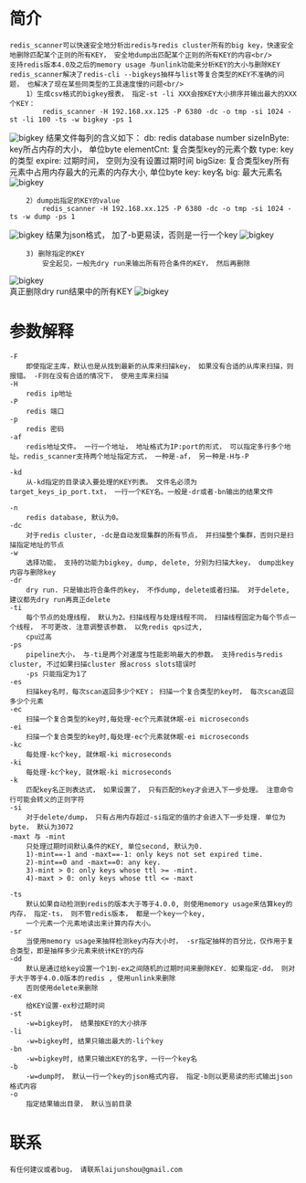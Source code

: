 # 简介
    redis_scanner可以快速安全地分析出redis与redis cluster所有的big key，快速安全地删除匹配某个正则的所有KEY， 安全地dump出匹配某个正则的所有KEY的内容<br/>
	支持redis版本4.0及之后的memory usage 与unlink功能来分析KEY的大小与删除KEY
    redis_scanner解决了redis-cli --bigkeys抽样与list等复合类型的KEY不准确的问题， 也解决了现在某些同类型的工具速度慢的问题<br/>
        1）生成csv格式的bigkey报表， 指定-st -li XXX会按KEY大小排序并输出最大的XXX个KEY：
            redis_scanner -H 192.168.xx.125 -P 6380 -dc -o tmp -si 1024 -st -li 100 -ts -w bigkey -ps 1
![bigkey](https://github.com/GoDannyLai/trident/raw/master/misc/img/bigkey.png)
			结果文件每列的含义如下：
				db: redis database number
				sizeInByte: key所占内存的大小， 单位byte
				elementCnt: 复合类型key的元素个数
				type: key的类型
				expire: 过期时间， 空则为没有设置过期时间
				bigSize: 复合类型key所有元素中占用内存最大的元素的内存大小, 单位byte
				key: key名
				big: 最大元素名
![bigkey](https://github.com/GoDannyLai/trident/raw/master/misc/img/bigkeys_csv.png)

        2）dump出指定的KEY的value
        	redis_scanner -H 192.168.xx.125 -P 6380 -dc -o tmp -si 1024 -ts -w dump -ps 1
![bigkey](https://github.com/GoDannyLai/trident/raw/master/misc/img/dumpkey.png)
			结果为json格式， 加了-b更易读，否则是一行一个key
![bigkey](https://github.com/GoDannyLai/trident/raw/master/misc/img/dumpkey_json.png)			
           
        3) 删除指定的KEY
            安全起见，一般先dry run来输出所有符合条件的KEY， 然后再删除
![bigkey](https://github.com/GoDannyLai/trident/raw/master/misc/img/delete_dryrun.png)	
			真正删除dry run结果中的所有KEY
![bigkey](https://github.com/GoDannyLai/trident/raw/master/misc/img/delete.png)


# 参数解释
	-F 
		即使指定主库，默认也是从找到最新的从库来扫描key， 如果没有合适的从库来扫描，则报错。 -F则在没有合适的情况下， 使用主库来扫描
	-H
		redis ip地址
	-P 
		redis 端口
	-p 
		redis 密码
	-af
		redis地址文件。 一行一个地址， 地址格式为IP:port的形式， 可以指定多行多个地址。redis_scanner支持两个地址指定方式， 一种是-af， 另一种是-H与-P
	
	-kd
		从-kd指定的目录读入要处理的KEY列表。 文件名必须为target_keys_ip_port.txt， 一行一个KEY名。一般是-dr或者-bn输出的结果文件
	
	-n 
		redis database, 默认为0。
	-dc 
		对于redis cluster, -dc是自动发现集群的所有节点， 并扫描整个集群，否则只是扫描指定地址的节点
	-w 
		选择功能， 支持的功能为bigkey, dump, delete, 分别为扫描大key， dump出key内容与删除key
	-dr 
		dry run. 只是输出符合条件的key， 不作dump, delete或者扫描。 对于delete, 建议都先dry run再真正delete
	-ti 
		每个节点的处理线程， 默认为2。扫描线程与处理线程不同， 扫描线程固定为每个节点一个线程， 不可更改. 注意调整该参数， 以免redis qps过大,
		cpu过高
	-ps 
		pipeline大小， 与-ti是两个对速度与性能影响最大的参数。 支持redis与redis cluster, 不过如果扫描cluster 报across slots错误时
		-ps 只能指定为1了
	-es 
		扫描key名时，每次scan返回多少个KEY； 扫描一个复合类型的key时， 每次scan返回多少个元素
	-ec 
		扫描一个复合类型的key时,每处理-ec个元素就休眠-ei microseconds
	-ei 
		扫描一个复合类型的key时,每处理-ec个元素就休眠-ei microseconds
	-kc
		每处理-kc个key, 就休眠-ki microseconds
	-ki 
		每处理-kc个key, 就休眠-ki microseconds
	-k
		匹配key名正则表达式， 如果设置了， 只有匹配的key才会进入下一步处理。 注意命令行可能会转义的正则字符
	-si
		对于delete/dump， 只有占用内存超过-si指定的值的才会进入下一步处理. 单位为byte， 默认为3072
	-maxt 与 -mint
   		只处理过期时间默认条件的KEY, 单位second, 默认为0.
   		1)-mint==-1 and -maxt==-1: only keys not set expired time.
   		2)-mint==0 and -maxt==0: any key.
   		3)-mint > 0: only keys whose ttl >= -mint. 
   		4)-maxt > 0: only keys whose ttl <= -maxt

	-ts 
		默认如果自动检测到redis的版本大于等于4.0.0, 则使用memory usage来估算key的内存， 指定-ts， 则不管redis版本， 都是一个key一个key, 
		一个元素一个元素地读出来计算内存大小。
	-sr
		当使用memory usage来抽样检测key内存大小时， -sr指定抽样的百分比，仅作用于复合类型，即是抽样多少元素来统计KEY的内存
	-dd 
		默认是通过给key设置一个1到-ex之间随机的过期时间来删除KEY. 如果指定-dd， 则对于大于等于4.0.0版本的redis , 使用unlink来删除
		否则使用delete来删除
	-ex
		给KEY设置-ex秒过期时间
	-st
		-w=bigkey时， 结果按KEY的大小排序
	-li
		-w=bigkey时, 结果只输出最大的-li个key
	-bn
		-w=bigkey时, 结果只输出KEY的名字，一行一个key名
	-b 
		-w=dump时， 默认一行一个key的json格式内容， 指定-b则以更易读的形式输出json格式内容
	-o
		指定结果输出目录， 默认当前目录
	
# 联系
	有任何建议或者bug， 请联系laijunshou@gmail.com	   